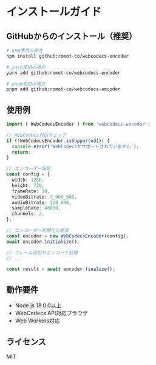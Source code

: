 # インストールガイド

## GitHubからのインストール（推奨）

```bash
# npm使用の場合
npm install github:romot-co/webcodecs-encoder

# yarn使用の場合  
yarn add github:romot-co/webcodecs-encoder

# pnpm使用の場合
pnpm add github:romot-co/webcodecs-encoder
```

## 使用例

```typescript
import { WebCodecsEncoder } from 'webcodecs-encoder';

// WebCodecs対応チェック
if (!WebCodecsEncoder.isSupported()) {
  console.error('WebCodecsがサポートされていません');
  return;
}

// エンコーダー設定
const config = {
  width: 1280,
  height: 720,
  frameRate: 30,
  videoBitrate: 2_000_000,
  audioBitrate: 128_000,
  sampleRate: 48000,
  channels: 2,
};

// エンコーダー初期化と使用
const encoder = new WebCodecsEncoder(config);
await encoder.initialize();

// フレーム追加やエンコード処理
// ...

const result = await encoder.finalize();
```

## 動作要件

- Node.js 18.0.0以上
- WebCodecs API対応ブラウザ
- Web Workers対応

## ライセンス

MIT 